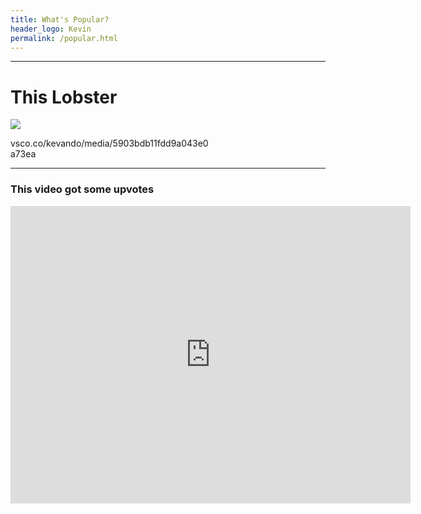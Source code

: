 ```yaml
---
title: What's Popular?
header_logo: Kevin
permalink: /popular.html
---
```


---

# This Lobster

<div class="embeded media photo lobster" style="width: 320px">
<a href="https://vsco.co/kevando/media/5903bdb11fdd9a043e0a73ea" target="_blank"><img src="https://image.vsco.co/1/58f03f08236a133142807/5903bdb11fdd9a043e0a73ea/720x960/vsco_042817.jpg
" /></a>
    
<span class="caption">vsco.co/kevando/media/5903bdb11fdd9a043e0a73ea</span>

</div>


<!-- # Darby -->


---

### This video got some upvotes

<iframe id="reddit-embed" src="https://www.redditmedia.com/r/camping/comments/dpc41q/wasnt_sure_why_my_friend_was_filming_me_until_he/?ref_source=embed&amp;ref=share&amp;embed=true&amp;theme=dark" sandbox="allow-scripts allow-same-origin allow-popups" style="border: none;" height="476" width="640" scrolling="no"></iframe>

